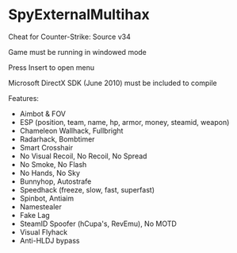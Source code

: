 # SpyExternalMultihax
Cheat for Counter-Strike: Source v34
 
 Game must be running in windowed mode
 
 Press Insert to open menu
 
 Microsoft DirectX SDK (June 2010) must be included to compile

Features:
- Aimbot & FOV
- ESP
(position, team, name, hp, armor, money, steamid, weapon)
- Chameleon Wallhack, Fullbright
- Radarhack, Bombtimer
- Smart Crosshair
- No Visual Recoil, No Recoil, No Spread
- No Smoke, No Flash
- No Hands, No Sky
- Bunnyhop, Autostrafe
- Speedhack (freeze, slow, fast, superfast)
- Spinbot, Antiaim
- Namestealer
- Fake Lag
- SteamID Spoofer (hCupa's, RevEmu), No MOTD
- Visual Flyhack
- Anti-HLDJ bypass
